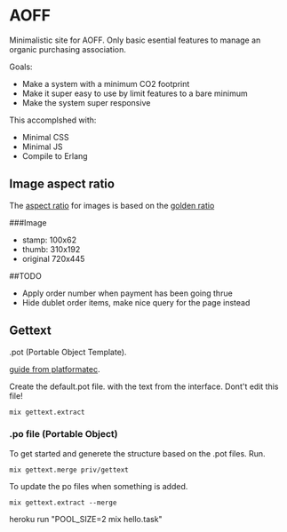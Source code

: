 # AOFF

Minimalistic site for AOFF. Only basic esential features to manage an organic purchasing association.

Goals:
* Make a system with a minimum CO2 footprint
* Make it super easy to use by limit features to a bare minimum
* Make the system super responsive

This accomplshed with:

* Minimal CSS
* Minimal JS
* Compile to Erlang


## Image aspect ratio
The [aspect ratio](https://en.wikipedia.org/wiki/Aspect_ratio_(image)) for images is based on the [golden ratio](https://en.wikipedia.org/wiki/Golden_ratio)

###Image
- stamp: 100x62
- thumb: 310x192
- original 720x445


##TODO
* Apply order number when payment has been going thrue
* Hide dublet order items, make nice query for the page instead


## Gettext
.pot (Portable Object Template).

[guide from platformatec](http://blog.plataformatec.com.br/2016/03/using-gettext-to-internationalize-a-phoenix-application/).

Create the default.pot file. with the text from the interface.
Dont't edit this file!

```
mix gettext.extract
```

### .po file (Portable Object)
To get started and generete the structure based on the .pot files. Run.

```mix gettext.merge priv/gettext```



To update the po files when something is added.

```mix gettext.extract --merge```


 heroku run "POOL_SIZE=2 mix hello.task"